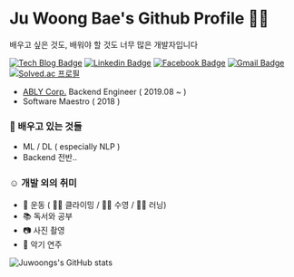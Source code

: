 # Ju Woong Bae's Github Profile 🙋‍♂️

배우고 싶은 것도, 배워야 할 것도 너무 많은 개발자입니다

[![Tech Blog Badge](http://img.shields.io/badge/-Tech%20blog-black?style=flat-square&logo=github&link=https://velog.io/@jbae)](https://juungbae.github.io/)
[![Linkedin Badge](https://img.shields.io/badge/-LinkedIn-blue?style=flat-square&logo=Linkedin&logoColor=white&link=https://www.linkedin.com/in/juungbae/)](https://www.linkedin.com/in/juungbae/) [![Facebook Badge](https://img.shields.io/badge/facebook-1877f2?style=flat-square&logo=facebook&logoColor=white&link=https://www.facebook.com/juungbae)](https://www.facebook.com/juungbae) [![Gmail Badge](https://img.shields.io/badge/Gmail-d14836?style=flat-square&logo=Gmail&logoColor=white&link=mailto:juungbae@gmail.com)](mailto:juungbae@gmail.com) [![Solved.ac
프로필](http://mazassumnida.wtf/api/mini/generate_badge?boj=tamiflus)](https://solved.ac/tamiflus)

* [ABLY Corp.](https://recruit.ablycorp.co.kr/) Backend Engineer ( 2019.08 ~ )
* Software Maestro ( 2018 )


### 🤔 배우고 있는 것들
* ML / DL ( especially NLP )
* Backend 전반.. 

### ☺️ 개발 외의 취미
* 💪 운동 ( 🧗‍♂️ 클라이밍 / 🏊‍♂️ 수영 / 🏃‍♂️ 러닝)
* 📚 독서와 공부
* 📷 사진 촬영
* 🎸 악기 연주

![Juwoongs's GitHub stats](https://github-readme-stats.vercel.app/api?username=juungbae&count_private=true)


